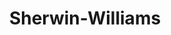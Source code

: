 ---
title: "Sherwin-Williams"
url: /new-orleans/sherwin-williams-south-carrollton-avenue/
shop: paint
---